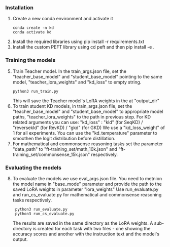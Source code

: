 ### Installation

1. Create a new conda environment and activate it
    ```
    conda create -n kd
    conda activate kd
    ``` 
2. Install the required libraries using pip install -r requirements.txt
3. Install the custom PEFT library using cd peft and then pip install -e .

### Training the models
5. Train Teacher model. In the train_args.json file, set the "teacher_base_model" and "student_base_model" pointing to the same model, "teacher_lora_weights" and "kd_loss" to empty string.
    ```
    python3 run_train.py
    ```
    This will save the Teacher model's LoRA weights in the at "output_dir"
6.  To train student KD models, in train_args.json file, set the "teacher_base_model" and "student_base_model" to appropriate model paths, "teacher_lora_weights" to the path in previous step. 
   For KD related arguments you can use:
   "kd_loss" : "kld" (for SeqKD) / "reversekld" (for RevKD) / "gkd" (for GKD)
    We use a "kd_loss_weight" of 1 for all experiments.
    You can use the "kd_temperature" parameter to smoothen the logit distribution before distillation. 
7. For mathematical and commonsense reasoning tasks set the parameter "data_path" to "ft-training_set/math_10k.json" and "ft-training_set/commonsense_15k.json" respectively.

### Evaluating the models
8. To evaluate the models we use eval_args.json file. You need to metnion the model name in "base_mode" parameter and provide the path to the saved LoRA weights in parameter "lora_weights"
   Use run_evaluate.py and run_cs_evaluate.py for mathematical and commonsense reasoning tasks respectively.
   ```
    python3 run_evaluate.py
    python3 run_cs_evaluate.py
    ```
   The results are saved in the same directory as the LoRA weights. A sub-directory is created for each task with two files - one showing the accuracy scores and another with the instruction text and the model's output.

